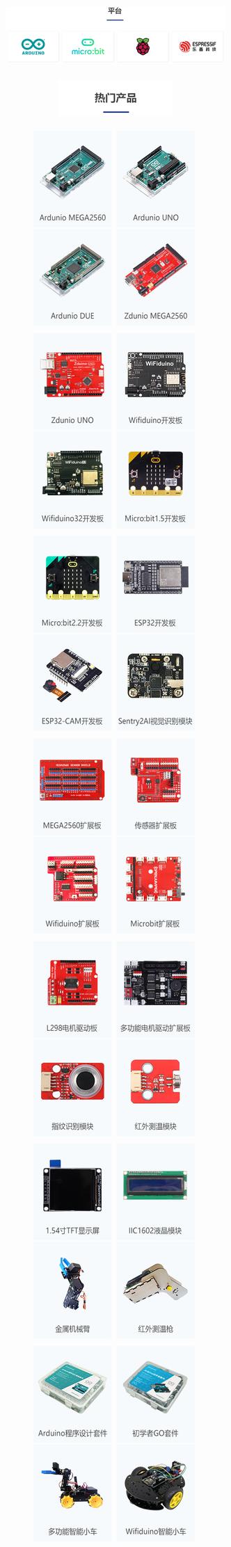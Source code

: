 
<div align=center> <img src="../docs/img/shouye/01.png" /></div>

<br/>
<br/>

<div align=center><img src="../docs/img/shouye/02.png" /></div>
</br>
<center>
<figure>
<a href="https://item.taobao.com/item.htm?id=588087482061" target="_blank"><img src="../docs/img/shouye/03.png" /></a>&ensp; 
<a href="https://item.taobao.com/item.htm?id=538536808759" target="_blank"><img src="../docs/img/shouye/04.png" /></a>&ensp; 
<a href="https://item.taobao.com/item.htm?id=596231855812" target="_blank"><img src="../docs/img/shouye/05.png" /></a>&ensp;  
<a href="https://item.taobao.com/item.htm?id=595608746301" target="_blank"><img src="../docs/img/shouye/06.png" /></a>&ensp; 
</figure>
</center>
<center>
<figure>
<a href="https://item.taobao.com/item.htm?id=536879527406" target="_blank"><img src="../docs/img/shouye/07.png" /></a>&ensp; 
<a href="https://item.taobao.com/item.htm?id=574851022145" target="_blank"><img src="../docs/img/shouye/08.png" /></a>&ensp; 
<a href="https://item.taobao.com/item.htm?id=627479039592" target="_blank"><img src="../docs/img/shouye/09.png" /></a>&ensp; 
<a href="https://item.taobao.com/item.htm?id=567919074155" target="_blank"><img src="../docs/img/shouye/10.png" /></a>&ensp; 
</figure>
</center>
<center>
<figure>
<a href="https://item.taobao.com/item.htm?id=633253321561" target="_blank"><img src="../docs/img/shouye/11.png" /></a>&ensp; 
<a href="https://item.taobao.com/item.htm?id=667395317550" target="_blank"><img src="../docs/img/shouye/12.png" /></a>&ensp; 
<a href="https://item.taobao.com/item.htm?id=672310972398" target="_blank"><img src="../docs/img/shouye/13.png" /></a>&ensp; 
<a href="https://item.taobao.com/item.htm?id=671587931446" target="_blank"><img src="../docs/img/shouye/14.png" /></a>&ensp; 
</figure>
</center>
<center>
<figure>
<a href="https://item.taobao.com/item.htm?id=615144428403" target="_blank"><img src="../docs/img/shouye/15.png" /></a>&ensp; 
<a href="https://item.taobao.com/item.htm?id=537350400463" target="_blank"><img src="../docs/img/shouye/16.png" /></a>&ensp; 
<a href="https://item.taobao.com/item.htm?id=627190570901" target="_blank"><img src="../docs/img/shouye/17.png" /></a>&ensp; 
<a href="https://item.taobao.com/item.htm?id=586318430755" target="_blank"><img src="../docs/img/shouye/18.png" /></a>&ensp; 
</figure>
</center>
<center>
<figure>
<a href="https://item.taobao.com/item.htm?id=537653527600" target="_blank"><img src="../docs/img/shouye/19.png" /></a>&ensp; 
<a href="https://item.taobao.com/item.htm?id=664667956664" target="_blank"><img src="../docs/img/shouye/20.png" /></a>&ensp; 
<a href="https://item.taobao.com/item.htm?id=656861367288" target="_blank"><img src="../docs/img/shouye/21.png" /></a>&ensp; 
<a href="https://item.taobao.com/item.htm?id=670982081870" target="_blank"><img src="../docs/img/shouye/22.png" /></a>&ensp; 
</figure>
</center>
<center>
<figure>
<a href="https://item.taobao.com/item.htm?id=665418470268" target="_blank"><img src="../docs/img/shouye/23.png" /></a>&ensp; 
<a href="https://item.taobao.com/item.htm?id=591831697803" target="_blank"><img src="../docs/img/shouye/24.png" /></a>&ensp; 
<a href="https://item.taobao.com/item.htm?id=671727610691" target="_blank"><img src="../docs/img/shouye/25.png" /></a>&ensp; 
<a href="https://item.taobao.com/item.htm?id=671382053326" target="_blank"><img src="../docs/img/shouye/26.png" /></a>&ensp; 
</figure>
</center>
<center>
<figure>
<a href="https://item.taobao.com/item.htm?id=585091512971" target="_blank"><img src="../docs/img/shouye/27.png" /></a>&ensp; 
<a href="https://item.taobao.com/item.htm?id=585091448121" target="_blank"><img src="../docs/img/shouye/28.png" /></a>&ensp; 
<a href="https://item.taobao.com/item.htm?id=643400454215" target="_blank"><img src="../docs/img/shouye/29.png" /></a>&ensp; 
<a href="https://item.taobao.com/item.htm?id=592030973220" target="_blank"><img src="../docs/img/shouye/30.png" /></a>&ensp; 
</figure>
</center>

